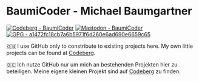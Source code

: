 # BaumiCoder - Michael Baumgartner
[![Codeberg - BaumiCoder](https://img.shields.io/static/v1?label=Codeberg&message=BaumiCoder&color=blue&logo=codeberg)](https://codeberg.org/BaumiCoder)
[![Mastodon - BaumiCoder](https://img.shields.io/static/v1?label=Mastodon&message=BaumiCoder&color=blueviolet&logo=mastodon)](https://codeberg.org/BaumiCoder)
[![GPG - a1472fc18cb7a6b5971f6d260e6ad690e6659c65](https://img.shields.io/static/v1?label=GPG&message=a1472fc18cb7a6b5971f6d260e6ad690e6659c65&color=informational&logo=gnuprivacyguard)](https://codeberg.org/BaumiCoder)

🇬🇧 I use GitHub only to constribute to existing projects here. My own little projects can be found at [Codeberg](https://codeberg.org/BaumiCoder).

🇩🇪 Ich nutze GitHub nur um mich an bestehenden Projekten hier zu beteiligen. Meine eigene kleinen Projekt sind auf [Codeberg](https://codeberg.org/BaumiCoder) zu finden.
